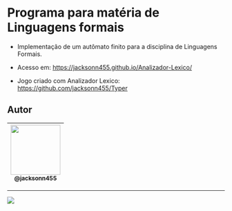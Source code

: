Programa para matéria de Linguagens formais
===============================================

- Implementação de um autômato finito para a disciplina de Linguagens Formais.

- Acesso em: https://jacksonn455.github.io/Analizador-Lexico/
- Jogo criado com Analizador Lexico: https://github.com/jacksonn455/Typer

## Autor

 | [<img src="https://avatars1.githubusercontent.com/u/46221221?s=460&u=0d161e390cdad66e925f3d52cece6c3e65a23eb2&v=4" width=115><br><sub>@jacksonn455</sub>](https://github.com/jacksonn455) |
  | :---: |

--------------------
 ![](https://github.com/jacksonn455/Analizador-Lexico/blob/master/programa2.png)
